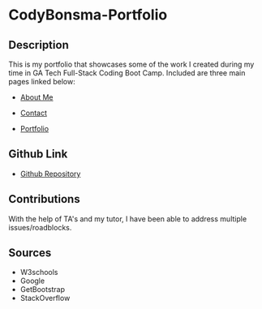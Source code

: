 # CodyBonsma-Portfolio

## Description
This is my portfolio that showcases some of the work I created during my time in GA Tech Full-Stack Coding Boot Camp. Included are three main pages linked below:

- [About Me](https://codybonsma.github.io/CodyBonsma-Portfolio/)

- [ Contact](https://codybonsma.github.io/CodyBonsma-Portfolio/contact.html)

- [Portfolio](https://codybonsma.github.io/CodyBonsma-Portfolio/portfolio.html)

## Github Link

- [Github Repository](https://github.com/CodyBonsma/CodyBonsma-Portfolio)

## Contributions 

With the help of TA's and my tutor, I have been able to address multiple issues/roadblocks.

## Sources

- W3schools
- Google
- GetBootstrap
- StackOverflow